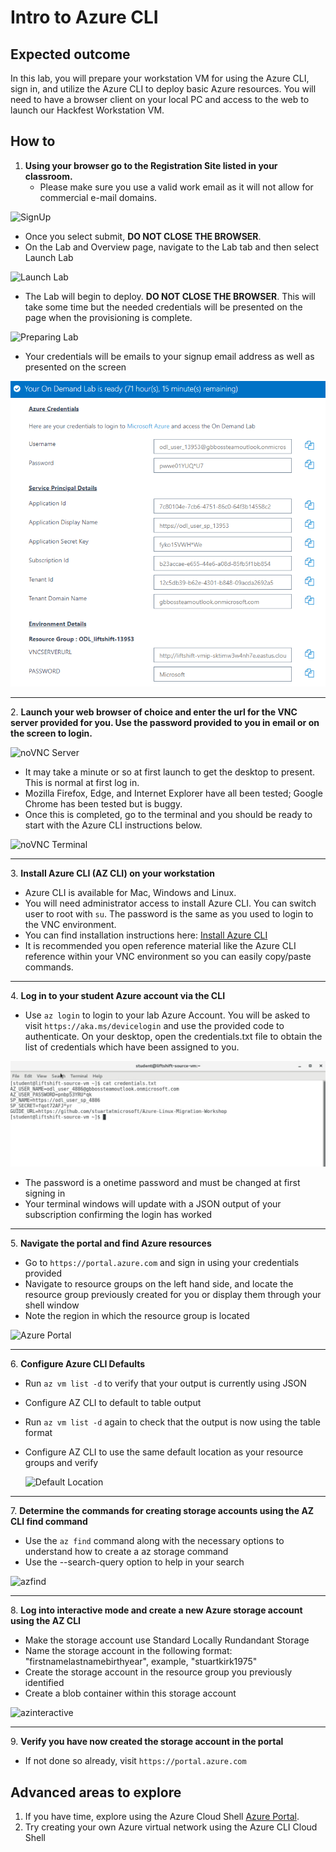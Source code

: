 # Intro to Azure CLI

## Expected outcome

In this lab, you will prepare your workstation VM for using the Azure CLI, sign in, and utilize the Azure CLI to deploy basic Azure resources. You will need to have a browser client on your local PC and access to the web to launch our Hackfest Workstation VM.

## How to 

1. <strong>Using your browser go to the Registration Site listed in your classroom.</strong>
    * Please make sure you use a valid work email as it will not allow for commercial e-mail domains.

![SignUp](../images/signup.png)

 * Once you select submit, **DO NOT CLOSE THE BROWSER**.
 * On the Lab and Overview page, navigate to the Lab tab and then select Launch Lab

![Launch Lab](../images/launch2.png)

 * The Lab will begin to deploy. **DO NOT CLOSE THE BROWSER**. This will take some time but the needed credentials will be presented on the page when the provisioning is complete.

![Preparing Lab](../images/preparing.png)

 * Your credentials will be emails to your signup email address as well as presented on the screen

![Credentials](../images/labready.png)

<hr>
2. <strong>Launch your web browser of choice and enter the url for the VNC server provided for you. Use the password provided to you in email or on the screen to login.</strong>

![noVNC Server](../images/vncserver.png)

 * It may take a minute or so at first launch to get the desktop to present. This is normal at first log in.
 * Mozilla Firefox, Edge, and Internet Explorer have all been tested; Google Chrome has been tested but is buggy.
 * Once this is completed, go to the terminal and you should be ready to start with the Azure CLI instructions below.

![noVNC Terminal](../images/vncterminal.png)

<hr>
3. <strong>Install Azure CLI (AZ CLI) on your workstation</strong>

 * Azure CLI is available for Mac, Windows and Linux.
 * You will need administrator access to install Azure CLI. You can switch user to root with ``su``. The password is the same as you used to login to the VNC environment.
 * You can find installation instructions here: [Install Azure CLI](https://docs.microsoft.com/en-us/cli/azure/install-azure-cli-yum?view=azure-cli-latest)
 * It is recommended you open reference material like the Azure CLI reference within your VNC environment so you can easily copy/paste commands.

<hr>
4. <strong>Log in to your student Azure account via the CLI</strong>

 * Use ``az login`` to login to your lab Azure Account. You will be asked to visit ``https://aka.ms/devicelogin`` and use the provided code to authenticate. On your desktop, open the credentials.txt file to obtain the list of credentials which have been assigned to you.

![Azure Credentials](../images/azcred2.png)

 * The password is a onetime password and must be changed at first signing in
 * Your terminal windows will update with a JSON output of your subscription confirming the login has worked

<hr>
5. <strong>Navigate the portal and find Azure resources</strong>

   * Go to ``https://portal.azure.com`` and sign in using your credentials provided
   * Navigate to resource groups on the left hand side, and locate the resource group previously created for you or display them through your shell window
   * Note the region in which the resource group is located
 
   ![Azure Portal](../images/portalrg.png)

<hr>
6. <strong>Configure Azure CLI Defaults</strong>

 * Run ``az vm list -d`` to verify that your output is currently using JSON
 * Configure AZ CLI to default to table output
 * Run ``az vm list -d`` again to check that the output is now using the table format
 * Configure AZ CLI to use the same default location as your resource groups and verify

      ![Default Location](../images/defaultloc.png)

<hr>
7. <strong>Determine the commands for creating storage accounts using the AZ CLI find command</strong>

 * Use the ``az find`` command along with the necessary options to understand how to create a az storage command
 * Use the --search-query option to help in your search
 
 ![azfind](../images/azfind.png)

<hr>
8. <strong>Log into interactive mode and create a new Azure storage account using the AZ CLI</strong>

 * Make the storage account use Standard Locally Rundandant Storage
 * Name the storage account in the following format:   "firstnamelastnamebirthyear", example, "stuartkirk1975"
 * Create the storage account in the resource group you previously identified
 * Create a blob container within this storage account
 
 ![azinteractive](../images/azinteractive.png)

<hr>
9. <strong>Verify you have now created the storage account in the portal</strong>

 * If not done so already, visit ``https://portal.azure.com``

## Advanced areas to explore

1. If you have time, explore using the Azure Cloud Shell [Azure Portal](https://portal.azure.com). 
2. Try creating your own Azure virtual network using the Azure CLI Cloud Shell
